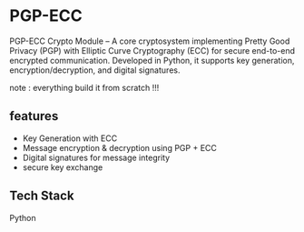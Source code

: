 # PGP-ECC

PGP-ECC Crypto Module – A core cryptosystem implementing Pretty Good Privacy (PGP) with Elliptic Curve Cryptography (ECC) for secure end-to-end encrypted communication. Developed in Python, it supports key generation, encryption/decryption, and digital signatures.

note : everything build it from scratch !!!


## features
- Key Generation with ECC
-  Message encryption & decryption using PGP + ECC
-  Digital signatures for message integrity
- secure key exchange


## Tech Stack
Python



